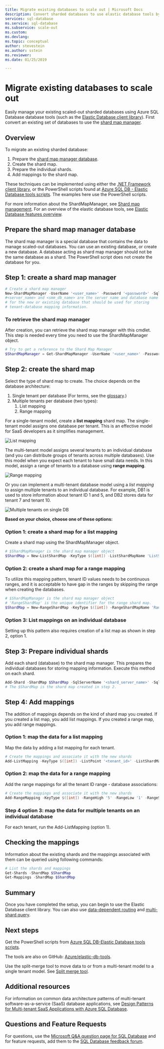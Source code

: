 ```yaml
---
title: Migrate existing databases to scale out | Microsoft Docs
description: Convert sharded databases to use elastic database tools by creating a shard map manager
services: sql-database
ms.service: sql-database
ms.subservice: scale-out
ms.custom: 
ms.devlang:
ms.topic: conceptual
author: stevestein
ms.author: sstein
ms.reviewer:
ms.date: 01/25/2019

---
```

# Migrate existing databases to scale out

Easily manage your existing scaled-out sharded databases using Azure SQL Database database tools (such as the [Elastic Database client library](sql-database-elastic-database-client-library.md)). First convert an existing set of databases to use the [shard map manager](sql-database-elastic-scale-shard-map-management.md).

## Overview

To migrate an existing sharded database:

1. Prepare the [shard map manager database](sql-database-elastic-scale-shard-map-management.md).
2. Create the shard map.
3. Prepare the individual shards.  
4. Add mappings to the shard map.

These techniques can be implemented using either the [.NET Framework client library](https://www.nuget.org/packages/Microsoft.Azure.SqlDatabase.ElasticScale.Client/), or the PowerShell scripts found at [Azure SQL DB - Elastic Database tools scripts](https://gallery.technet.microsoft.com/scriptcenter/Azure-SQL-DB-Elastic-731883db). The examples here use the PowerShell scripts.

For more information about the ShardMapManager, see [Shard map management](sql-database-elastic-scale-shard-map-management.md). For an overview of the elastic database tools, see [Elastic Database features overview](sql-database-elastic-scale-introduction.md).

## Prepare the shard map manager database

The shard map manager is a special database that contains the data to manage scaled-out databases. You can use an existing database, or create a new database. A database acting as shard map manager should not be the same database as a shard. The PowerShell script does not create the database for you.

## Step 1: create a shard map manager

```powershell
# Create a shard map manager
New-ShardMapManager -UserName '<user_name>' -Password '<password>' -SqlServerName '<server_name>' -SqlDatabaseName '<smm_db_name>'
#<server_name> and <smm_db_name> are the server name and database name
# for the new or existing database that should be used for storing
# tenant-database mapping information.
```

### To retrieve the shard map manager

After creation, you can retrieve the shard map manager with this cmdlet. This step is needed every time you need to use the ShardMapManager object.

```powershell
# Try to get a reference to the Shard Map Manager  
$ShardMapManager = Get-ShardMapManager -UserName '<user_name>' -Password '<password>' -SqlServerName '<server_name>' -SqlDatabaseName '<smm_db_name>'
```

## Step 2: create the shard map

Select the type of shard map to create. The choice depends on the database architecture:

1. Single tenant per database (For terms, see the [glossary](sql-database-elastic-scale-glossary.md).)
2. Multiple tenants per database (two types):
   1. List mapping
   2. Range mapping

For a single-tenant model, create a **list mapping** shard map. The single-tenant model assigns one database per tenant. This is an effective model for SaaS developers as it simplifies management.

![List mapping][1]

The multi-tenant model assigns several tenants to an individual database (and you can distribute groups of tenants across multiple databases). Use this model when you expect each tenant to have small data needs. In this model, assign a range of tenants to a database using **range mapping**.

![Range mapping][2]

Or you can implement a multi-tenant database model using a *list mapping* to assign multiple tenants to an individual database. For example, DB1 is used to store information about tenant ID 1 and 5, and DB2 stores data for tenant 7 and tenant 10.

![Multiple tenants on single DB][3]

**Based on your choice, choose one of these options:**

### Option 1: create a shard map for a list mapping

Create a shard map using the ShardMapManager object.

```powershell
# $ShardMapManager is the shard map manager object
$ShardMap = New-ListShardMap -KeyType $([int]) -ListShardMapName 'ListShardMap' -ShardMapManager $ShardMapManager
```

### Option 2: create a shard map for a range mapping

To utilize this mapping pattern, tenant ID values needs to be continuous ranges, and it is acceptable to have gap in the ranges by skipping the range when creating the databases.

```powershell
# $ShardMapManager is the shard map manager object
# 'RangeShardMap' is the unique identifier for the range shard map.  
$ShardMap = New-RangeShardMap -KeyType $([int]) -RangeShardMapName 'RangeShardMap' -ShardMapManager $ShardMapManager
```

### Option 3: List mappings on an individual database

Setting up this pattern also requires creation of a list map as shown in step 2, option 1.

## Step 3: Prepare individual shards

Add each shard (database) to the shard map manager. This prepares the individual databases for storing mapping information. Execute this method on each shard.

```powershell
Add-Shard -ShardMap $ShardMap -SqlServerName '<shard_server_name>' -SqlDatabaseName '<shard_database_name>'
# The $ShardMap is the shard map created in step 2.
```

## Step 4: Add mappings

The addition of mappings depends on the kind of shard map you created. If you created a list map, you add list mappings. If you created a range map, you add range mappings.

### Option 1: map the data for a list mapping

Map the data by adding a list mapping for each tenant.  

```powershell
# Create the mappings and associate it with the new shards
Add-ListMapping -KeyType $([int]) -ListPoint '<tenant_id>' -ListShardMap $ShardMap -SqlServerName '<shard_server_name>' -SqlDatabaseName '<shard_database_name>'
```

### Option 2: map the data for a range mapping

Add the range mappings for all the tenant ID range - database associations:

```powershell
# Create the mappings and associate it with the new shards
Add-RangeMapping -KeyType $([int]) -RangeHigh '5' -RangeLow '1' -RangeShardMap $ShardMap -SqlServerName '<shard_server_name>' -SqlDatabaseName '<shard_database_name>'
```

### Step 4 option 3: map the data for multiple tenants on an individual database

For each tenant, run the Add-ListMapping (option 1).

## Checking the mappings

Information about the existing shards and the mappings associated with them can be queried using following commands:  

```powershell
# List the shards and mappings
Get-Shards -ShardMap $ShardMap
Get-Mappings -ShardMap $ShardMap
```

## Summary

Once you have completed the setup, you can begin to use the Elastic Database client library. You can also use [data-dependent routing](sql-database-elastic-scale-data-dependent-routing.md) and [multi-shard query](sql-database-elastic-scale-multishard-querying.md).

## Next steps

Get the PowerShell scripts from [Azure SQL DB-Elastic Database tools scripts](https://gallery.technet.microsoft.com/scriptcenter/Azure-SQL-DB-Elastic-731883db).

The tools are also on GitHub: [Azure/elastic-db-tools](https://github.com/Azure/elastic-db-tools).

Use the split-merge tool to move data to or from a multi-tenant model to a single tenant model. See [Split merge tool](sql-database-elastic-scale-get-started.md).

## Additional resources

For information on common data architecture patterns of multi-tenant software-as-a-service (SaaS) database applications, see [Design Patterns for Multi-tenant SaaS Applications with Azure SQL Database](sql-database-design-patterns-multi-tenancy-saas-applications.md).

## Questions and Feature Requests

For questions, use the [Microsoft Q&A question page for SQL Database](https://docs.microsoft.com/answers/topics/azure-sql-database.html) and for feature requests, add them to the [SQL Database feedback forum](https://feedback.azure.com/forums/217321-sql-database/).

<!--Image references-->
[1]: ./media/sql-database-elastic-convert-to-use-elastic-tools/listmapping.png
[2]: ./media/sql-database-elastic-convert-to-use-elastic-tools/rangemapping.png
[3]: ./media/sql-database-elastic-convert-to-use-elastic-tools/multipleonsingledb.png
